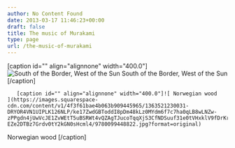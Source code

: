 ```yaml
---
author: No Content Found
date: 2013-03-17 11:46:23+00:00
draft: false
title: The music of Murakami
type: page
url: /the-music-of-murakami
---
```


[caption id="" align="alignnone" width="400.0"]![ South of the Border, West of the Sun ](https://images.squarespace-cdn.com/content/v1/4f3f61bae4b063b909445965/1363521307939-RFFFN1EL84ENVTVR95E1/ke17ZwdGBToddI8pDm48kLz0MYdm6f7c7ha0qLB8wLNZw-zPPgdn4jUwVcJE1ZvWEtT5uBSRWt4vQZAgTJucoTqqXjS3CfNDSuuf31e0tVHxklV9fDrKrzZAr2FfUFch7p_JnWehDxPT5O9-EZe2DTBz7Grdv0tY2kGN0sHcml4/9780099448570.jpg?format=original)
 South of the Border, West of the Sun [/caption] 
  


  
       [caption id="" align="alignnone" width="400.0"]![ Norwegian wood   ](https://images.squarespace-cdn.com/content/v1/4f3f61bae4b063b909445965/1363521230031-DRYOR4VN1UIPLK126NLP/ke17ZwdGBToddI8pDm48kLz0MYdm6f7c7ha0qLB8wLNZw-zPPgdn4jUwVcJE1ZvWEtT5uBSRWt4vQZAgTJucoTqqXjS3CfNDSuuf31e0tVHxklV9fDrKrzZAr2FfUFch7p_JnWehDxPT5O9-EZe2DTBz7Grdv0tY2kGN0sHcml4/9780099448822.jpg?format=original)
 Norwegian wood   [/caption]
